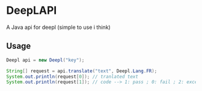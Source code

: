 # DeepLAPI
A Java api for deepl (simple to use i think)
## Usage
```java
Deepl api = new Deepl("key");

String[] request = api.translate("text", Deepl.Lang.FR);
System.out.println(request[0]); // tranlated text
System.out.println(request[1]); // code --> 1: pass ; 0: fail ; 2: exception
```